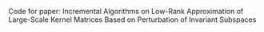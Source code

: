 Code for paper: Incremental Algorithms on Low-Rank Approximation of Large-Scale Kernel Matrices Based on Perturbation of Invariant Subspaces
